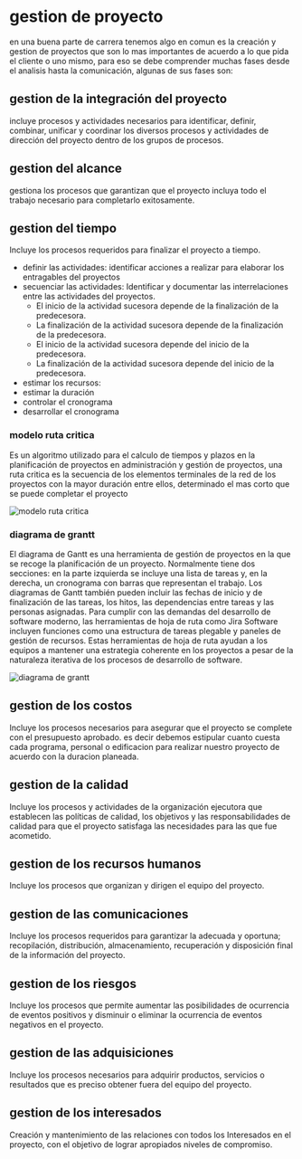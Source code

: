 # gestion de proyecto

en una buena parte de carrera tenemos algo en comun es la creación y gestion de proyectos que son lo mas importantes de acuerdo a lo que pida el cliente o uno mismo, para eso se debe comprender muchas fases desde el analisis hasta la comunicación, algunas de sus fases son:

## gestion de la integración del proyecto

incluye procesos y actividades necesarios para identificar, definir, combinar, unificar y coordinar los diversos procesos y actividades de dirección del proyecto dentro de los grupos de procesos.

## gestion del alcance

gestiona los procesos que garantizan que el proyecto incluya todo el trabajo necesario para completarlo exitosamente.

## gestion del tiempo

Incluye los procesos requeridos para finalizar el proyecto a tiempo.

- definir las actividades: identificar acciones a realizar para elaborar los entragables del proyectos
- secuenciar las actividades: Identificar y documentar las interrelaciones entre las actividades del proyectos.
  - El inicio de la actividad sucesora depende de la finalización de la predecesora.
  - La finalización de la actividad sucesora depende de la finalización de la  predecesora.
  - El inicio de la actividad sucesora depende del inicio de la predecesora.
  - La finalización de la actividad sucesora depende del inicio de la predecesora.
- estimar los recursos: 
- estimar la duración
- controlar el cronograma
- desarrollar el cronograma

### modelo ruta critica

Es un algoritmo utilizado para el calculo de tiempos y plazos en la planificación de proyectos en administración y gestión de proyectos, una ruta critica es la secuencia de los elementos terminales de la red de los proyectos con la mayor duración entre ellos, determinado el mas corto que se puede completar el proyecto

![modelo ruta critica](/img/extras/ruta-critica.png)

### diagrama de grantt

El diagrama de Gantt es una herramienta de gestión de proyectos en la que se recoge la planificación de un proyecto. Normalmente tiene dos secciones: en la parte izquierda se incluye una lista de tareas y, en la derecha, un cronograma con barras que representan el trabajo. Los diagramas de Gantt también pueden incluir las fechas de inicio y de finalización de las tareas, los hitos, las dependencias entre tareas y las personas asignadas. Para cumplir con las demandas del desarrollo de software moderno, las herramientas de hoja de ruta como Jira Software incluyen funciones como una estructura de tareas plegable y paneles de gestión de recursos. Estas herramientas de hoja de ruta ayudan a los equipos a mantener una estrategia coherente en los proyectos a pesar de la naturaleza iterativa de los procesos de desarrollo de software.

![diagrama de grantt](/img/extras/grant.png)

## gestion de los costos

Incluye los procesos necesarios para asegurar que el proyecto se complete con el presupuesto aprobado. es decir debemos estipular cuanto cuesta cada programa, personal o edificacion para realizar nuestro proyecto de acuerdo con la duracion planeada.

## gestion de la calidad

Incluye los procesos y actividades de la organización ejecutora que establecen las políticas de calidad, los objetivos y las responsabilidades de calidad para que el proyecto satisfaga las necesidades para las que fue acometido. 

## gestion de los recursos humanos

Incluye los procesos que organizan y dirigen el equipo del proyecto. 

## gestion de las comunicaciones

Incluye los procesos requeridos para garantizar la adecuada y oportuna; recopilación, distribución, almacenamiento, recuperación y disposición final de la información del proyecto.

## gestion de los riesgos

Incluye los procesos que permite aumentar las posibilidades de ocurrencia de eventos positivos y disminuir o eliminar la ocurrencia de eventos negativos en el proyecto.

## gestion de las adquisiciones

Incluye los procesos necesarios para adquirir productos, servicios o resultados que es preciso obtener fuera del equipo del proyecto. 

## gestion de los interesados

Creación y mantenimiento de las relaciones con todos los Interesados en el proyecto, con el objetivo de lograr apropiados niveles de compromiso.